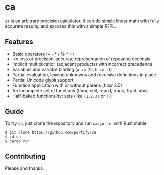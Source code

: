 # ca

`ca` is an arbitrary precision calculator. It can do simple linear math with fully accurate results, and exposes this with a simple REPL.

## Features

* Basic operators (+ - * / % ^ =)
* No loss of precision, accurate representation of repeating decimals
* Implicit multiplication (adjacent products) with incorrect precedence
* Variables and variable binding (`a := 2b`, `b := .5`)
* Partial evaluation, leaving unknowns and recursive definitions in place
* Partial Unicode glyph support
* Function application with or without parens (floor 3.5)
* An incomplete set of functions (floor, ceil, round, trunc, fract, abs)
* Half-baked functionality: sets (like `(1,2,3)` or `()`)

## Guide

To try `ca`, just clone the repository and run `cargo run` with Rust stable:

```
$ git clone https://github.com/portify/ca
$ cd ca
$ cargo run
```

## Contributing

Please and thanks.
